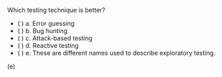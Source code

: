 <panel header="{{ icon_Q_A }} Which testing technique is better?">
<question>

Which testing technique is better?

- ( ) a. Error guessing
- ( ) b. Bug hunting
- ( ) c. Attack-based testing
- ( ) d. Reactive testing
- ( ) e. These are different names used to describe exploratory testing.

<div slot="answer">

(e)

</div>
</question>
</panel>

